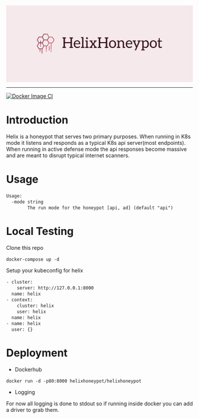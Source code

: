 <p align="center"> 
  <img src="images/cover.png" width=650" title="helix" align="center">
</p>

---
[![Docker Image CI](https://github.com/Zeerg/helix-honeypot/actions/workflows/docker-image.yml/badge.svg)](https://github.com/Zeerg/helix-honeypot/actions/workflows/docker-image.yml)

# Introduction
Helix is a honeypot that serves two primary purposes. When running in K8s mode it listens and responds as a typical K8s api server(most endpoints). When running in active defense mode the api responses become massive and are meant to disrupt typical internet scanners.

# Usage
```
Usage:
  -mode string
    	The run mode for the honeypot [api, ad] (default "api")
```

# Local Testing
Clone this repo
```
docker-compose up -d
```
Setup your kubeconfig for helix
```
- cluster:
    server: http://127.0.0.1:8000
  name: helix
- context:
    cluster: helix
    user: helix
  name: helix
- name: helix
  user: {}
```
# Deployment
* Dockerhub
```
docker run -d -p80:8000 helixhoneypot/helixhoneypot
```
* Logging

For now all logging is done to stdout so if running inside docker you can add a driver to grab them. 
